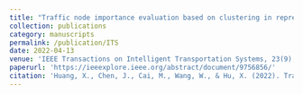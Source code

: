 ```yaml
---
title: "Traffic node importance evaluation based on clustering in represented transportation networks"
collection: publications
category: manuscripts
permalink: /publication/ITS
date: 2022-04-13
venue: 'IEEE Transactions on Intelligent Transportation Systems, 23(9), 16622-16631'
paperurl: 'https://ieeexplore.ieee.org/abstract/document/9756856/'
citation: 'Huang, X., Chen, J., Cai, M., Wang, W., & Hu, X. (2022). Traffic node importance evaluation based on clustering in represented transportation networks. IEEE Transactions on Intelligent Transportation Systems, 23(9), 16622-16631.'
---
```

